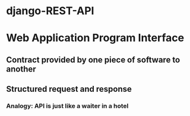 # django-REST-API
# Web Application Program Interface
## Contract provided by one piece of software to another
## Structured request and response


### Analogy: API is just like a waiter in a hotel

